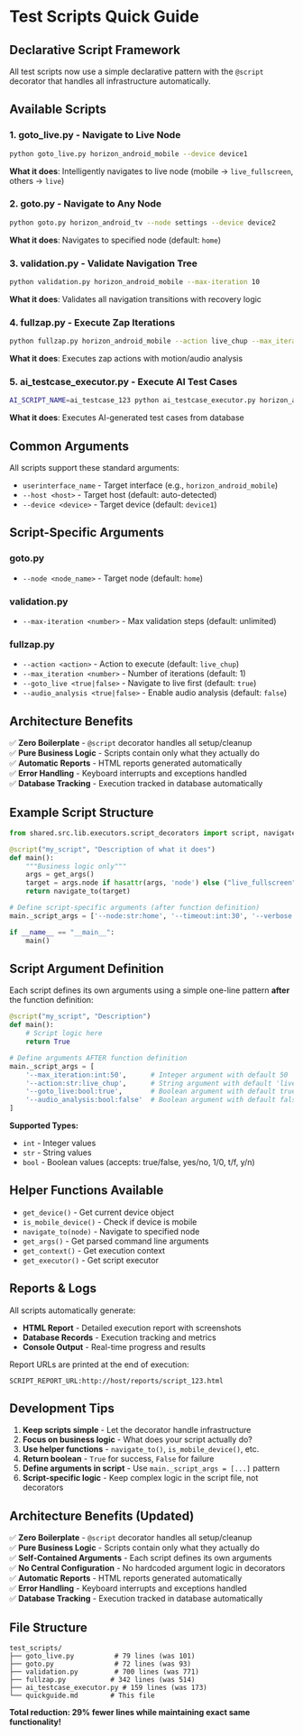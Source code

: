 # Test Scripts Quick Guide

## Declarative Script Framework

All test scripts now use a simple declarative pattern with the `@script` decorator that handles all infrastructure automatically.

## Available Scripts

### 1. **goto_live.py** - Navigate to Live Node
```bash
python goto_live.py horizon_android_mobile --device device1
```
**What it does**: Intelligently navigates to live node (mobile → `live_fullscreen`, others → `live`)

### 2. **goto.py** - Navigate to Any Node  
```bash
python goto.py horizon_android_tv --node settings --device device2
```
**What it does**: Navigates to specified node (default: `home`)

### 3. **validation.py** - Validate Navigation Tree
```bash
python validation.py horizon_android_mobile --max-iteration 10
```
**What it does**: Validates all navigation transitions with recovery logic

### 4. **fullzap.py** - Execute Zap Iterations
```bash
python fullzap.py horizon_android_mobile --action live_chup --max_iteration 20 --goto_live true --audio_analysis false
```
**What it does**: Executes zap actions with motion/audio analysis

### 5. **ai_testcase_executor.py** - Execute AI Test Cases
```bash
AI_SCRIPT_NAME=ai_testcase_123 python ai_testcase_executor.py horizon_android_mobile
```
**What it does**: Executes AI-generated test cases from database

## Common Arguments

All scripts support these standard arguments:

- `userinterface_name` - Target interface (e.g., `horizon_android_mobile`)
- `--host <host>` - Target host (default: auto-detected)
- `--device <device>` - Target device (default: `device1`)

## Script-Specific Arguments

### goto.py
- `--node <node_name>` - Target node (default: `home`)

### validation.py  
- `--max-iteration <number>` - Max validation steps (default: unlimited)

### fullzap.py
- `--action <action>` - Action to execute (default: `live_chup`)
- `--max_iteration <number>` - Number of iterations (default: 1)
- `--goto_live <true|false>` - Navigate to live first (default: `true`)
- `--audio_analysis <true|false>` - Enable audio analysis (default: `false`)

## Architecture Benefits

✅ **Zero Boilerplate** - `@script` decorator handles all setup/cleanup  
✅ **Pure Business Logic** - Scripts contain only what they actually do  
✅ **Automatic Reports** - HTML reports generated automatically  
✅ **Error Handling** - Keyboard interrupts and exceptions handled  
✅ **Database Tracking** - Execution tracked in database automatically  

## Example Script Structure

```python
from shared.src.lib.executors.script_decorators import script, navigate_to, is_mobile_device, get_args

@script("my_script", "Description of what it does")
def main():
    """Business logic only"""
    args = get_args()
    target = args.node if hasattr(args, 'node') else ("live_fullscreen" if is_mobile_device() else "live")
    return navigate_to(target)

# Define script-specific arguments (after function definition)
main._script_args = ['--node:str:home', '--timeout:int:30', '--verbose:bool:false']

if __name__ == "__main__":
    main()
```

## Script Argument Definition

Each script defines its own arguments using a simple one-line pattern **after** the function definition:

```python
@script("my_script", "Description")
def main():
    # Script logic here
    return True

# Define arguments AFTER function definition
main._script_args = [
    '--max_iteration:int:50',      # Integer argument with default 50
    '--action:str:live_chup',      # String argument with default 'live_chup'
    '--goto_live:bool:true',       # Boolean argument with default true
    '--audio_analysis:bool:false'  # Boolean argument with default false
]
```

**Supported Types:**
- `int` - Integer values
- `str` - String values  
- `bool` - Boolean values (accepts: true/false, yes/no, 1/0, t/f, y/n)

## Helper Functions Available

- `get_device()` - Get current device object
- `is_mobile_device()` - Check if device is mobile
- `navigate_to(node)` - Navigate to specified node
- `get_args()` - Get parsed command line arguments  
- `get_context()` - Get execution context
- `get_executor()` - Get script executor

## Reports & Logs

All scripts automatically generate:
- **HTML Report** - Detailed execution report with screenshots
- **Database Records** - Execution tracking and metrics
- **Console Output** - Real-time progress and results

Report URLs are printed at the end of execution:
```
SCRIPT_REPORT_URL:http://host/reports/script_123.html
```

## Development Tips

1. **Keep scripts simple** - Let the decorator handle infrastructure
2. **Focus on business logic** - What does your script actually do?
3. **Use helper functions** - `navigate_to()`, `is_mobile_device()`, etc.
4. **Return boolean** - `True` for success, `False` for failure
5. **Define arguments in script** - Use `main._script_args = [...]` pattern
6. **Script-specific logic** - Keep complex logic in the script file, not decorators

## Architecture Benefits (Updated)

✅ **Zero Boilerplate** - `@script` decorator handles all setup/cleanup  
✅ **Pure Business Logic** - Scripts contain only what they actually do  
✅ **Self-Contained Arguments** - Each script defines its own arguments  
✅ **No Central Configuration** - No hardcoded argument logic in decorators  
✅ **Automatic Reports** - HTML reports generated automatically  
✅ **Error Handling** - Keyboard interrupts and exceptions handled  
✅ **Database Tracking** - Execution tracked in database automatically

## File Structure

```
test_scripts/
├── goto_live.py          # 79 lines (was 101)
├── goto.py               # 72 lines (was 93)  
├── validation.py         # 700 lines (was 771)
├── fullzap.py           # 342 lines (was 514)
├── ai_testcase_executor.py # 159 lines (was 173)
└── quickguide.md        # This file
```

**Total reduction: 29% fewer lines while maintaining exact same functionality!**
